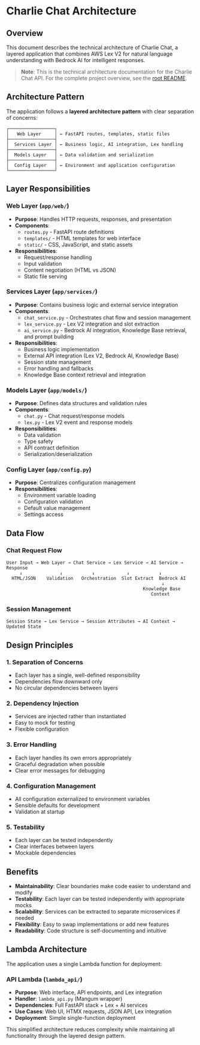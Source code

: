 # Charlie Chat Architecture

## Overview

This document describes the technical architecture of Charlie Chat, a layered application that combines AWS Lex V2 for natural language understanding with Bedrock AI for intelligent responses.

> **Note**: This is the technical architecture documentation for the Charlie Chat API. For the complete project overview, see the [root README](../README.md).

## Architecture Pattern

The application follows a **layered architecture pattern** with clear separation of concerns:

```
┌─────────────────┐
│   Web Layer     │ ← FastAPI routes, templates, static files
├─────────────────┤
│  Services Layer │ ← Business logic, AI integration, Lex handling
├─────────────────┤
│  Models Layer   │ ← Data validation and serialization
├─────────────────┤
│  Config Layer   │ ← Environment and application configuration
└─────────────────┘
```

## Layer Responsibilities

### Web Layer (`app/web/`)
- **Purpose**: Handles HTTP requests, responses, and presentation
- **Components**:
  - `routes.py` - FastAPI route definitions
  - `templates/` - HTML templates for web interface
  - `static/` - CSS, JavaScript, and static assets
- **Responsibilities**:
  - Request/response handling
  - Input validation
  - Content negotiation (HTML vs JSON)
  - Static file serving

### Services Layer (`app/services/`)
- **Purpose**: Contains business logic and external service integration
- **Components**:
  - `chat_service.py` - Orchestrates chat flow and session management
  - `lex_service.py` - Lex V2 integration and slot extraction
  - `ai_service.py` - Bedrock AI integration, Knowledge Base retrieval, and prompt building
- **Responsibilities**:
  - Business logic implementation
  - External API integration (Lex V2, Bedrock AI, Knowledge Base)
  - Session state management
  - Error handling and fallbacks
  - Knowledge Base context retrieval and integration

### Models Layer (`app/models/`)
- **Purpose**: Defines data structures and validation rules
- **Components**:
  - `chat.py` - Chat request/response models
  - `lex.py` - Lex V2 event and response models
- **Responsibilities**:
  - Data validation
  - Type safety
  - API contract definition
  - Serialization/deserialization

### Config Layer (`app/config.py`)
- **Purpose**: Centralizes configuration management
- **Responsibilities**:
  - Environment variable loading
  - Configuration validation
  - Default value management
  - Settings access

## Data Flow

### Chat Request Flow
```
User Input → Web Layer → Chat Service → Lex Service → AI Service → Response
     ↓              ↓           ↓            ↓           ↓
  HTML/JSON    Validation   Orchestration  Slot Extract  Bedrock AI
                                                          ↓
                                                   Knowledge Base
                                                      Context
```

### Session Management
```
Session State → Lex Service → Session Attributes → AI Context → Updated State
```

## Design Principles

### 1. Separation of Concerns
- Each layer has a single, well-defined responsibility
- Dependencies flow downward only
- No circular dependencies between layers

### 2. Dependency Injection
- Services are injected rather than instantiated
- Easy to mock for testing
- Flexible configuration

### 3. Error Handling
- Each layer handles its own errors appropriately
- Graceful degradation when possible
- Clear error messages for debugging

### 4. Configuration Management
- All configuration externalized to environment variables
- Sensible defaults for development
- Validation at startup

### 5. Testability
- Each layer can be tested independently
- Clear interfaces between layers
- Mockable dependencies

## Benefits

- **Maintainability**: Clear boundaries make code easier to understand and modify
- **Testability**: Each layer can be tested independently with appropriate mocks
- **Scalability**: Services can be extracted to separate microservices if needed
- **Flexibility**: Easy to swap implementations or add new features
- **Readability**: Code structure is self-documenting and intuitive

## Lambda Architecture

The application uses a single Lambda function for deployment:

### API Lambda (`lambda_api/`)
- **Purpose**: Web interface, API endpoints, and Lex integration
- **Handler**: `lambda_api.py` (Mangum wrapper)
- **Dependencies**: Full FastAPI stack + Lex + AI services
- **Use Cases**: Web UI, HTMX requests, JSON API, Lex integration
- **Deployment**: Simple single-function deployment

This simplified architecture reduces complexity while maintaining all functionality through the layered design pattern.